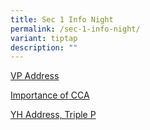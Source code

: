 ```yaml
---
title: Sec 1 Info Night
permalink: /sec-1-info-night/
variant: tiptap
description: ""
---
```

<p><a href="/files/Sec 1 Registration/Sec_1_Parents__Info_Night_2025__VP_address_.pdf" rel="noopener nofollow" target="_blank">VP Address</a>
</p>
<p><a href="/files/Sec 1 Registration/Sec_1_Parents__Info_Night_2025__Importance_of_CCA_.pdf" rel="noopener nofollow" target="_blank">Importance of CCA</a>
</p>
<p><a href="/files/Sec 1 Registration/Sec_1_Parents__Info_Night_2025__YH_address_Triple_P_.pdf" rel="noopener nofollow" target="_blank">YH Address, Triple P</a>
</p>